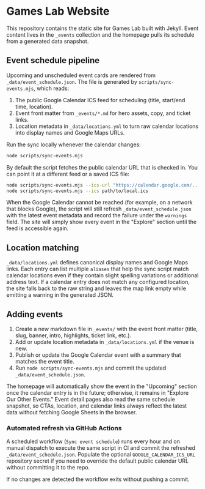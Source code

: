 # Games Lab Website

This repository contains the static site for Games Lab built with Jekyll. Event content lives in the `_events` collection and the homepage pulls its schedule from a generated data snapshot.

## Event schedule pipeline

Upcoming and unscheduled event cards are rendered from `_data/event_schedule.json`. The file is generated by `scripts/sync-events.mjs`, which reads:

1. The public Google Calendar ICS feed for scheduling (title, start/end time, location).
2. Event front matter from `_events/*.md` for hero assets, copy, and ticket links.
3. Location metadata in `_data/locations.yml` to turn raw calendar locations into display names and Google Maps URLs.

Run the sync locally whenever the calendar changes:

```bash
node scripts/sync-events.mjs
```

By default the script fetches the public calendar URL that is checked in. You can point it at a different feed or a saved ICS file:

```bash
node scripts/sync-events.mjs --ics-url "https://calendar.google.com/.../basic.ics"
node scripts/sync-events.mjs --ics path/to/local.ics
```

When the Google Calendar cannot be reached (for example, on a network that blocks Google), the script will still refresh `_data/event_schedule.json` with the latest event metadata and record the failure under the `warnings` field. The site will simply show every event in the "Explore" section until the feed is accessible again.

## Location matching

`_data/locations.yml` defines canonical display names and Google Maps links. Each entry can list multiple `aliases` that help the sync script match calendar locations even if they contain slight spelling variations or additional address text. If a calendar entry does not match any configured location, the site falls back to the raw string and leaves the map link empty while emitting a warning in the generated JSON.

## Adding events

1. Create a new markdown file in `_events/` with the event front matter (title, slug, banner, intro, highlights, ticket link, etc.).
2. Add or update location metadata in `_data/locations.yml` if the venue is new.
3. Publish or update the Google Calendar event with a summary that matches the event title.
4. Run `node scripts/sync-events.mjs` and commit the updated `_data/event_schedule.json`.

The homepage will automatically show the event in the "Upcoming" section once the calendar entry is in the future; otherwise, it remains in "Explore Our Other Events." Event detail pages also read the same schedule snapshot, so CTAs, location, and calendar links always reflect the latest data without fetching Google Sheets in the browser.

### Automated refresh via GitHub Actions

A scheduled workflow (`Sync event schedule`) runs every hour and on manual dispatch to execute the same script in CI and commit the refreshed `_data/event_schedule.json`. Populate the optional `GOOGLE_CALENDAR_ICS_URL` repository secret if you need to override the default public calendar URL without committing it to the repo.

If no changes are detected the workflow exits without pushing a commit.
